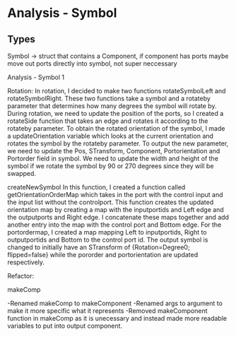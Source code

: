 ﻿Analysis - Symbol
==========
Types
----------
Symbol -> struct that contains a Component, if component has ports maybe move out ports directly into symbol, not super neccessary

Analysis - Symbol 1

Rotation:
In rotation, I decided to make two functions rotateSymbolLeft and rotateSymbolRight. These two functions take a symbol and a rotateby parameter that determines how many degrees 
the symbol will rotate by. During rotation, we need to update the position of the ports, so I created a rotateSide function that takes an edge and rotates it according to the rotateby
parameter. To obtain the rotated orientation of the symbol, I made a updateOrientation variable which looks at the current orientation and rotates the symbol by the rotateby parameter. 
To output the new parameter, we need to update the Pos, STransform, Component, Portorientation and Portorder field in symbol. We need to update the width and height of the symbol if we
rotate the symbol by 90 or 270 degrees since they will be swapped.

createNewSymbol
In this function, I created a function called getOrientationOrderMap which takes in the port with the control input and the input list without the controlport. This function creates the
updated orientation map by creating a map with the inputportids and Left edge and the outputports and Right edge. I concatenate these maps together and add another entry into the map
with the control port and Bottom edge. For the portordermap, I created a map mapping Left to inputportids, Right to outputportids and Bottom to the control port id. The output symbol is
changed to initially have an STransform of {Rotation=Degree0; flipped=false} while the pororder and portorientation are updated respectively. 

Refactor:

makeComp 

-Renamed makeComp to makeComponent
-Renamed args to argument to make it more specific what it represents
-Removed makeComponent function in makeComp as it is unecessary and instead made more readable variables to put into output component.